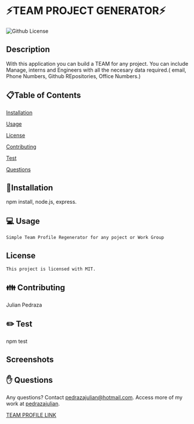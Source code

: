 # ⚡TEAM PROJECT GENERATOR⚡

  ![Github License](https://img.shields.io/badge/license-MIT-blue.svg)
  

  ## Description
  With this application you can build a TEAM for any project. You can include Manage, interns and Engineers with all the necesary data required.( email, Phone Numbers, Github REpositories, Office Numbers.)
  
  <ur>
  
  ## 📋Table of Contents

  [Installation](#installation)

  [Usage](#usage)

  
[License](#license)

  
  [Contributing](#contributing)

  [Test](#test)
  
  [Questions](#questions)

  
  ## 💾Installation  
  npm install, node.js, express.

  <ur>

  ## 💻 Usage  
    Simple Team Profile Regenerator for any poject or Work Group
  ## License 
    This project is licensed with MIT.

  <ur>

  ## 👪 Contributing  
  Julian Pedraza
  
  <ur>

  ## ✏️ Test 
  npm test
  <ur>
  
 ## Screenshots 
  
  

  ## ✋ Questions 
  Any questions? Contact pedrazajulian@hotmail.com. Access more of my work at [pedrazajulian](https://github.com/pedrazajulian/Team_profile_gen).


  [TEAM PROFILE LINK](https://pedrazajulian.github.io/Team_profile_gen/)
